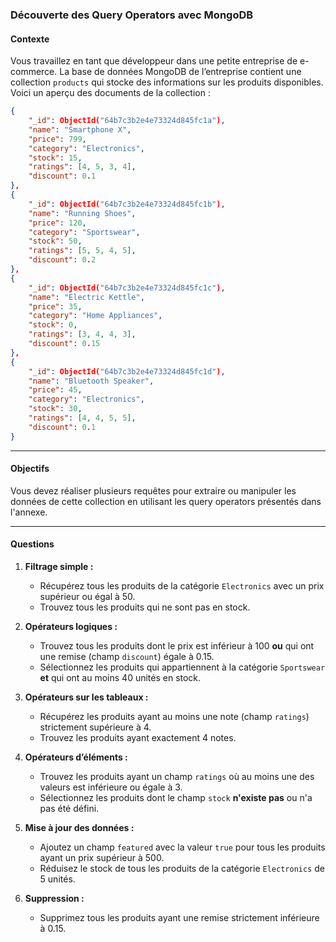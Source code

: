 ### Découverte des Query Operators avec MongoDB

#### Contexte
Vous travaillez en tant que développeur dans une petite entreprise de e-commerce. La base de données MongoDB de l’entreprise contient une collection `products` qui stocke des informations sur les produits disponibles. Voici un aperçu des documents de la collection : 

```json
{
    "_id": ObjectId("64b7c3b2e4e73324d845fc1a"),
    "name": "Smartphone X",
    "price": 799,
    "category": "Electronics",
    "stock": 15,
    "ratings": [4, 5, 3, 4],
    "discount": 0.1
},
{
    "_id": ObjectId("64b7c3b2e4e73324d845fc1b"),
    "name": "Running Shoes",
    "price": 120,
    "category": "Sportswear",
    "stock": 50,
    "ratings": [5, 5, 4, 5],
    "discount": 0.2
},
{
    "_id": ObjectId("64b7c3b2e4e73324d845fc1c"),
    "name": "Electric Kettle",
    "price": 35,
    "category": "Home Appliances",
    "stock": 0,
    "ratings": [3, 4, 4, 3],
    "discount": 0.15
},
{
    "_id": ObjectId("64b7c3b2e4e73324d845fc1d"),
    "name": "Bluetooth Speaker",
    "price": 45,
    "category": "Electronics",
    "stock": 30,
    "ratings": [4, 4, 5, 5],
    "discount": 0.1
}
```

---

#### Objectifs
Vous devez réaliser plusieurs requêtes pour extraire ou manipuler les données de cette collection en utilisant les query operators présentés dans l'annexe.

---

#### Questions

1. **Filtrage simple :**
   - Récupérez tous les produits de la catégorie `Electronics` avec un prix supérieur ou égal à 50.
   - Trouvez tous les produits qui ne sont pas en stock.

2. **Opérateurs logiques :**
   - Trouvez tous les produits dont le prix est inférieur à 100 **ou** qui ont une remise (champ `discount`) égale à 0.15.
   - Sélectionnez les produits qui appartiennent à la catégorie `Sportswear` **et** qui ont au moins 40 unités en stock.

3. **Opérateurs sur les tableaux :**
   - Récupérez les produits ayant au moins une note (champ `ratings`) strictement supérieure à 4.
   - Trouvez les produits ayant exactement 4 notes.

4. **Opérateurs d’éléments :**
   - Trouvez les produits ayant un champ `ratings` où au moins une des valeurs est inférieure ou égale à 3.
   - Sélectionnez les produits dont le champ `stock` **n'existe pas** ou n'a pas été défini.

5. **Mise à jour des données :**
   - Ajoutez un champ `featured` avec la valeur `true` pour tous les produits ayant un prix supérieur à 500.
   - Réduisez le stock de tous les produits de la catégorie `Electronics` de 5 unités.

6. **Suppression :**
   - Supprimez tous les produits ayant une remise strictement inférieure à 0.15.

